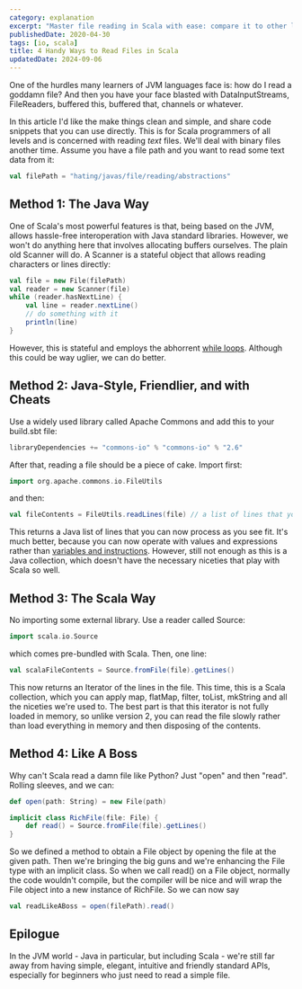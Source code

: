 ```yaml
---
category: explanation
excerpt: "Master file reading in Scala with ease: compare it to other languages and discover how our simple API approach is almost as straightforward as Python's read()"
publishedDate: 2020-04-30
tags: [io, scala]
title: 4 Handy Ways to Read Files in Scala
updatedDate: 2024-09-06
---
```


One of the hurdles many learners of JVM languages face is: how do I read a goddamn file? And then you have your face blasted with DataInputStreams, FileReaders, buffered this, buffered that, channels or whatever.

In this article I'd like the make things clean and simple, and share code snippets that you can use directly. This is for Scala programmers of all levels and is concerned with reading _text_ files. We'll deal with binary files another time. Assume you have a file path and you want to read some text data from it:

```scala
val filePath = "hating/javas/file/reading/abstractions"
```

## Method 1: The Java Way

One of Scala's most powerful features is that, being based on the JVM, allows hassle-free interoperation with Java standard libraries. However, we won't do anything here that involves allocating buffers ourselves. The plain old Scanner will do. A Scanner is a stateful object that allows reading characters or lines directly:

```scala
val file = new File(filePath)
val reader = new Scanner(file)
while (reader.hasNextLine) {
    val line = reader.nextLine()
    // do something with it
    println(line)
}
```

However, this is stateful and employs the abhorrent [while loops](things-that-dont-make-sense-scala-loops). Although this could be way uglier, we can do better.

## Method 2: Java-Style, Friendlier, and with Cheats

Use a widely used library called Apache Commons and add this to your build.sbt file:

```scala
libraryDependencies += "commons-io" % "commons-io" % "2.6"
```

After that, reading a file should be a piece of cake. Import first:

```scala
import org.apache.commons.io.FileUtils
```

and then:

```scala
val fileContents = FileUtils.readLines(file) // a list of lines that you can now process freely
```

This returns a Java list of lines that you can now process as you see fit. It's much better, because you can now operate with values and expressions rather than [variables and instructions](things-that-dont-make-sense-scala-variables). However, still not enough as this is a Java collection, which doesn't have the necessary niceties that play with Scala so well.

## Method 3: The Scala Way

No importing some external library. Use a reader called Source:

```scala
import scala.io.Source
```

which comes pre-bundled with Scala. Then, one line:

```scala
val scalaFileContents = Source.fromFile(file).getLines()
```

This now returns an Iterator of the lines in the file. This time, this is a Scala collection, which you can apply map, flatMap, filter, toList, mkString and all the niceties we're used to. The best part is that this iterator is not fully loaded in memory, so unlike version 2, you can read the file slowly rather than load everything in memory and then disposing of the contents.

## Method 4: Like A Boss

Why can't Scala read a damn file like Python? Just "open" and then "read". Rolling sleeves, and we can:

```scala
def open(path: String) = new File(path)

implicit class RichFile(file: File) {
    def read() = Source.fromFile(file).getLines()
}
```

So we defined a method to obtain a File object by opening the file at the given path. Then we're bringing the big guns and we're enhancing the File type with an implicit class. So when we call read() on a File object, normally the code wouldn't compile, but the compiler will be nice and will wrap the File object into a new instance of RichFile. So we can now say

```scala
val readLikeABoss = open(filePath).read()
```

## Epilogue

In the JVM world - Java in particular, but including Scala - we're still far away from having simple, elegant, intuitive and friendly standard APIs, especially for beginners who just need to read a simple file.
